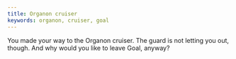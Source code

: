 ```yaml
---
title: Organon cruiser
keywords: organon, cruiser, goal
---
```


You made your way to the Organon cruiser. The guard is not letting you out, though. And why would you like to leave Goal, anyway?
